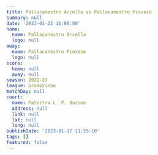 ```yaml
---
title: Pallacanestro Arcella vs Pallacanestro Piovese
summary: null
date: '2023-01-22 11:00:00'
home:
  name: Pallacanestro Arcella
  logo: null
away:
  name: Pallacanestro Piovese
  logo: null
score:
  home: null
  away: null
season: 2022-23
league: promozione
matchDay: null
court:
  name: Palestra L. P. Barion
  address: null
  link: null
  lat: null
  long: null
publishDate: '2023-01-17 11:55:10'
tags: []
featured: false
---
```

